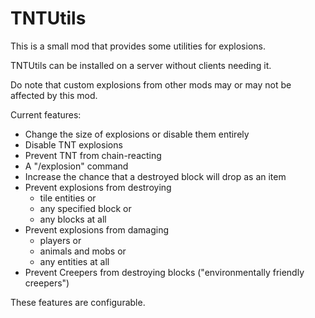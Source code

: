 # TNTUtils
This is a small mod that provides some utilities for explosions.

TNTUtils can be installed on a server without clients needing it.

Do note that custom explosions from other mods may or may not be affected by this mod.

Current features:
 - Change the size of explosions or disable them entirely
 - Disable TNT explosions
 - Prevent TNT from chain-reacting
 - A "/explosion" command
 - Increase the chance that a destroyed block will drop as an item
 - Prevent explosions from destroying
   - tile entities or
   - any specified block or
   - any blocks at all
 - Prevent explosions from damaging
   - players or
   - animals and mobs or
   - any entities at all
 - Prevent Creepers from destroying blocks ("environmentally friendly creepers")

These features are configurable.
